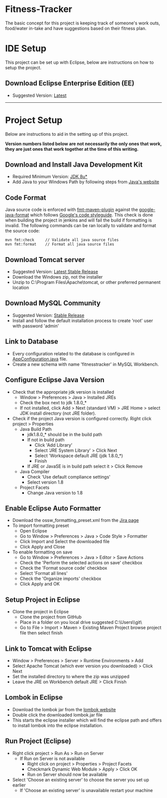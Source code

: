 # Fitness-Tracker
The basic concept for this project is keeping track of someone's work outs, food/water in-take and have suggestions based on their fitness plan. 

# IDE Setup
This project can be set up with Eclipse, below are instructions on how to setup the project.

## Download Eclipse Enterprise Edition (EE)
- Suggested Version: [Latest](https://www.eclipse.org/downloads/packages/ "Eclipse Download")
***

# Project Setup

Below are instructions to aid in the setting up of this project.

**Version numbers listed below are not necessarily the only ones that work, they are just ones that work together at the time of this writing.**

## Download and Install Java Development Kit
- Required Minimum Version: [JDK 8u*](http://www.oracle.com/technetwork/java/javase/downloads/jdk8-downloads-2133151.html "JDK Download")
- Add Java to your Windows Path by following steps from [Java's website](https://java.com/en/download/help/path.xml "Setup Java in Windows Path")

## Code Format
Java source code is enforced with [fmt-maven-plugin](https://github.com/coveo/fmt-maven-plugin) against the [google-java-format](https://github.com/google/google-java-format) which follows [Google's code styleguide](https://google.github.io/styleguide/javaguide.html). This check is done when building the project in jenkins and will fail the build if formatting is invalid. The following commands can be ran locally to validate and format the source code:

```
mvn fmt:check     // Validate all java source files
mvn fmt:format    // Format all java source files
```
	
## Download Tomcat server
- Suggested Version: [Latest Stable Release](http://tomcat.apache.org "Tomcat server download")
- Download the Windows zip, not the installer
- Unzip to C:\Program Files\Apache\tomcat, or other preferred permanent location

## Download MySQL Community
- Suggested Version: [Stable Release](http://dev.mysql.com/downloads/file/?id=458782 "MySQL Community Download")
- Install and follow the default installation process to create 'root' user with password 'admin'

## Link to Database
- Every configuration related to the database is configured in [AppConfiguration.java](https://github.training.cerner.com/DevCenter/Open-Source-Statistics/blob/stable/src/main/java/com/cerner/opensource/configuration/AppConfiguration.java#L124 "DataSource configuration") file.
- Create a new schema with name 'fitnesstracker' in MySQL Workbench.

## Configure Eclipse Java Version
- Check that the appropriate jdk version is installed
	- Window > Preferences > Java > Installed JREs
	- Check the box next to jdk 1.8.0_*
	- If not installed, click Add > Next (standard VM) > JRE Home > select JDK install directory (not JRE folder).
- Check if the project Java version is configured correctly. Right click project > Properties
	- Java Build Path
		- jdk1.8.0_* should be in the build path
		- If not in build path
			- Click 'Add Library'
			- Select 'JRE System Library' > Click Next
			- Select 'Workspace default JRE (jdk 1.8.0_*)
			- Finish
		- If JRE or JavaSE is in build path select it > Click Remove
 	- Java Compiler
 		- Check 'Use default compliance settings'
 		- Select version 1.8
	- Project Facets
		- Change Java version to 1.8

## Enable Eclipse Auto Formatter
- Download the ossw_formatting_preset.xml from the [Jira page](https://jira2.cerner.com/browse/ACADEM-11186 "Open Source Statistics Epic")
- To import formatting preset
	- Open Eclipse
	- Go to Window > Preferences > Java > Code Style > Formatter
	- Click Import and Select the downloaded file
	- Click Apply and Close
- To enable formatting on save
	- Go to Window > Preferences > Java > Editor > Save Actions
	- Check the 'Perform the selected actions on save' checkbox
	- Check the 'Format source code' checkbox
	- Select 'Format all lines'
	- Check the 'Organize imports' checkbox
	- Click Apply and OK

## Setup Project in Eclipse
- Clone the project in Eclipse
	- Clone the project from GitHub
	- Place in a folder on you local drive suggested C:\\Users\\<yourUserName>\\git\\
	- Go to File > Import > Maven > Existing Maven Project browse project file then select finish

## Link to Tomcat with Eclipse
- Window > Preferences > Server > Runtime Environments > Add
- Select Apache Tomcat (which ever version you downloaded) > Click Next
- Set the installed directory to where the zip was unzipped
- Leave the JRE on Workbench default JRE > Click Finish

## Lombok in Eclipse
- Download the lombok jar from the [lombok website](https://projectlombok.org/download "Lombok jar download")
- Double click the downloaded lombok.jar file
- This starts the eclipse installer which will find the eclipse path and offers to install lombok into the eclipse installation.

## Run Project (Eclipse)
- Right click project > Run As > Run on Server
	- If Run on Server is not available
		- Right click on project > Properties > Project Facets
		- Checkmark Dynamic Web Module > Apply > Click OK
		- Run on Server should now be available
- Select 'Choose an existing server' to choose the server you set up earlier
	- If 'Choose an existing server' is unavailable restart your machine

